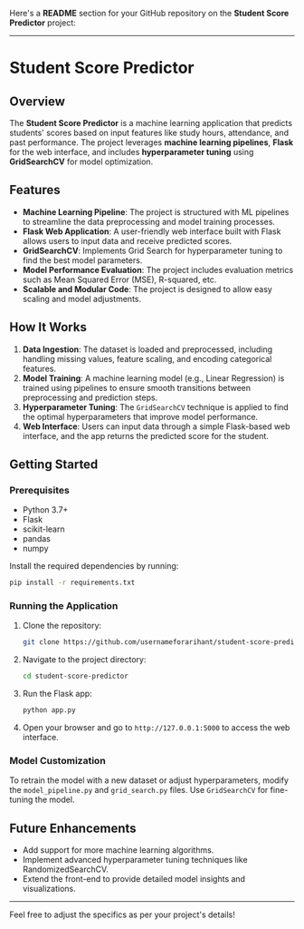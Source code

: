 Here's a **README** section for your GitHub repository on the **Student Score Predictor** project:

---

# Student Score Predictor

## Overview

The **Student Score Predictor** is a machine learning application that predicts students' scores based on input features like study hours, attendance, and past performance. The project leverages **machine learning pipelines**, **Flask** for the web interface, and includes **hyperparameter tuning** using **GridSearchCV** for model optimization.

## Features
- **Machine Learning Pipeline**: The project is structured with ML pipelines to streamline the data preprocessing and model training processes.
- **Flask Web Application**: A user-friendly web interface built with Flask allows users to input data and receive predicted scores.
- **GridSearchCV**: Implements Grid Search for hyperparameter tuning to find the best model parameters.
- **Model Performance Evaluation**: The project includes evaluation metrics such as Mean Squared Error (MSE), R-squared, etc.
- **Scalable and Modular Code**: The project is designed to allow easy scaling and model adjustments.


## How It Works
1. **Data Ingestion**: The dataset is loaded and preprocessed, including handling missing values, feature scaling, and encoding categorical features.
2. **Model Training**: A machine learning model (e.g., Linear Regression) is trained using pipelines to ensure smooth transitions between preprocessing and prediction steps.
3. **Hyperparameter Tuning**: The `GridSearchCV` technique is applied to find the optimal hyperparameters that improve model performance.
4. **Web Interface**: Users can input data through a simple Flask-based web interface, and the app returns the predicted score for the student.

## Getting Started

### Prerequisites
- Python 3.7+
- Flask
- scikit-learn
- pandas
- numpy

Install the required dependencies by running:

```bash
pip install -r requirements.txt
```

### Running the Application
1. Clone the repository:
   ```bash
   git clone https://github.com/usernameforarihant/student-score-predictor.git
   ```
2. Navigate to the project directory:
   ```bash
   cd student-score-predictor
   ```
3. Run the Flask app:
   ```bash
   python app.py
   ```
4. Open your browser and go to `http://127.0.0.1:5000` to access the web interface.

### Model Customization
To retrain the model with a new dataset or adjust hyperparameters, modify the `model_pipeline.py` and `grid_search.py` files. Use `GridSearchCV` for fine-tuning the model.

## Future Enhancements
- Add support for more machine learning algorithms.
- Implement advanced hyperparameter tuning techniques like RandomizedSearchCV.
- Extend the front-end to provide detailed model insights and visualizations.



---

Feel free to adjust the specifics as per your project's details!
